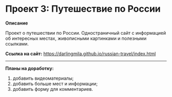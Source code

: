# Проект 3: Путешествие по России

**Описание**

Проект о путешествии по России. Одностраничный сайт с информацией об интересных местах, живописными картинками и полезными ссылками.

**Ссылка на сайт:** https://darlingmila.github.io/russian-travel/index.html

***

**Планы на доработку:**
1. добавить видеоматериалы;
2. добавить больше мест и информации;
3. добавить форму для комментариев.
